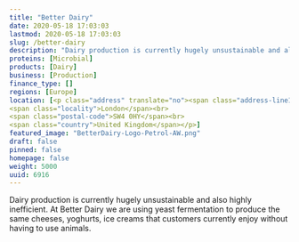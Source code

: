 ```yaml
---
title: "Better Dairy"
date: 2020-05-18 17:03:03
lastmod: 2020-05-18 17:03:03
slug: /better-dairy
description: "Dairy production is currently hugely unsustainable and also highly inefficient. At Better Dairy we are using yeast fermentation to produce the same cheeses, yoghurts, ice creams that customers currently enjoy without having to use animals."
proteins: [Microbial]
products: [Dairy]
business: [Production]
finance_type: []
regions: [Europe]
location: [<p class="address" translate="no"><span class="address-line1">The Pavement</span><br>
<span class="locality">London</span><br>
<span class="postal-code">SW4 0HY</span><br>
<span class="country">United Kingdom</span></p>]
featured_image: "BetterDairy-Logo-Petrol-AW.png"
draft: false
pinned: false
homepage: false
weight: 5000
uuid: 6916
---
```

<p>Dairy production is currently hugely unsustainable and also highly inefficient. At Better Dairy we are using yeast fermentation to produce the same cheeses, yoghurts, ice creams that customers currently enjoy without having to use animals.</p>
